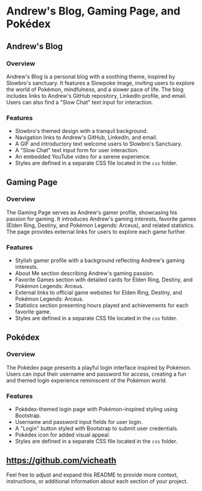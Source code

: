 # Andrew's Blog, Gaming Page, and Pokédex

## Andrew's Blog

### Overview
Andrew's Blog is a personal blog with a soothing theme, inspired by Slowbro's sanctuary. It features a Slowpoke image, inviting users to explore the world of Pokémon, mindfulness, and a slower pace of life. The blog includes links to Andrew's GitHub repository, LinkedIn profile, and email. Users can also find a "Slow Chat" text input for interaction.

### Features
- Slowbro's themed design with a tranquil background.
- Navigation links to Andrew's GitHub, LinkedIn, and email.
- A GIF and introductory text welcome users to Slowbro's Sanctuary.
- A "Slow Chat" text input form for user interaction.
- An embedded YouTube video for a serene experience.
- Styles are defined in a separate CSS file located in the `css` folder.

## Gaming Page

### Overview
The Gaming Page serves as Andrew's gamer profile, showcasing his passion for gaming. It introduces Andrew's gaming interests, favorite games (Elden Ring, Destiny, and Pokémon Legends: Arceus), and related statistics. The page provides external links for users to explore each game further.

### Features
- Stylish gamer profile with a background reflecting Andrew's gaming interests.
- About Me section describing Andrew's gaming passion.
- Favorite Games section with detailed cards for Elden Ring, Destiny, and Pokémon Legends: Arceus.
- External links to official game websites for Elden Ring, Destiny, and Pokémon Legends: Arceus.
- Statistics section presenting hours played and achievements for each favorite game.
- Styles are defined in a separate CSS file located in the `css` folder.

## Pokédex

### Overview
The Pokédex page presents a playful login interface inspired by Pokémon. Users can input their username and password for access, creating a fun and themed login experience reminiscent of the Pokémon world.

### Features
- Pokédex-themed login page with Pokémon-inspired styling using Bootstrap.
- Username and password input fields for user login.
- A "Login" button styled with Bootstrap to submit user credentials.
- Pokédex icon for added visual appeal.
- Styles are defined in a separate CSS file located in the `css` folder.

https://github.com/vicheath
---

Feel free to adjust and expand this README to provide more context, instructions, or additional information about each section of your project.